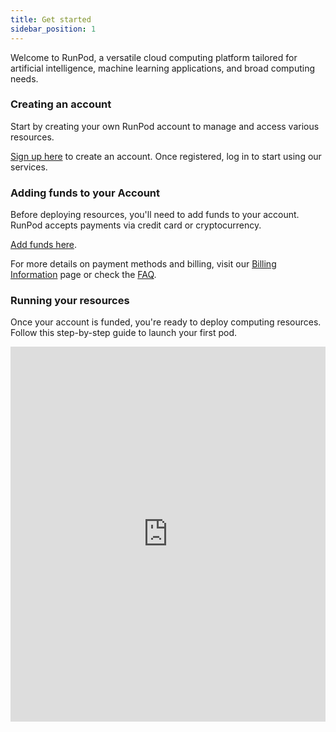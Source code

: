```yaml
---
title: Get started
sidebar_position: 1
---
```


Welcome to RunPod, a versatile cloud computing platform tailored for artificial intelligence, machine learning applications, and broad computing needs.

### Creating an account

Start by creating your own RunPod account to manage and access various resources.

[Sign up here](https://www.runpod.io/console/signup) to create an account. Once registered, log in to start using our services.

### Adding funds to your Account

Before deploying resources, you'll need to add funds to your account. RunPod accepts payments via credit card or cryptocurrency.

[Add funds here](https://www.runpod.io/console/user/billing).

For more details on payment methods and billing, visit our [Billing Information](/get-started/billing-information) page or check the [FAQ](/references/faq/manage-cards).

### Running your resources

Once your account is funded, you're ready to deploy computing resources. Follow this step-by-step guide to launch your first pod.

<iframe
  src="https://app.tango.us/app/embed/e494032e-b628-45d6-a134-fd86bb76b668"
  sandbox="allow-scripts allow-top-navigation-by-user-activation allow-popups allow-same-origin"
  security="restricted"
  title="Deploy your first pod"
  width="100%"
  height="600px"
  referrerpolicy="strict-origin-when-cross-origin"
  frameborder="0"
  allowfullscreen
></iframe>
